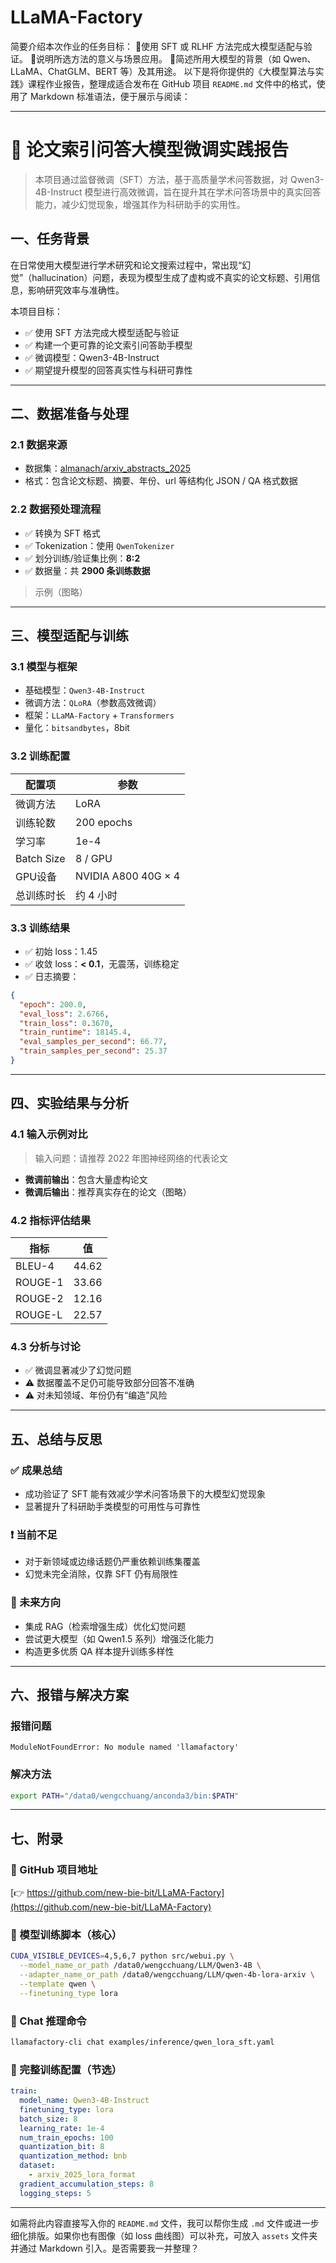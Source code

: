 # LLaMA-Factory
简要介绍本次作业的任务目标： 使用 SFT 或 RLHF 方法完成大模型适配与验证。 说明所选方法的意义与场景应用。 简述所用大模型的背景（如 Qwen、LLaMA、ChatGLM、BERT 等）及其用途。
以下是将你提供的《大模型算法与实践》课程作业报告，整理成适合发布在 GitHub 项目 `README.md` 文件中的格式，使用了 Markdown 标准语法，便于展示与阅读：

---

# 🧠 论文索引问答大模型微调实践报告

> 本项目通过监督微调（SFT）方法，基于高质量学术问答数据，对 Qwen3-4B-Instruct 模型进行高效微调，旨在提升其在学术问答场景中的真实回答能力，减少幻觉现象，增强其作为科研助手的实用性。

## 一、任务背景

在日常使用大模型进行学术研究和论文搜索过程中，常出现“幻觉”（hallucination）问题，表现为模型生成了虚构或不真实的论文标题、引用信息，影响研究效率与准确性。

本项目目标：

* ✅ 使用 SFT 方法完成大模型适配与验证
* ✅ 构建一个更可靠的论文索引问答助手模型
* ✅ 微调模型：Qwen3-4B-Instruct
* ✅ 期望提升模型的回答真实性与科研可靠性

---

## 二、数据准备与处理

### 2.1 数据来源

* 数据集：[almanach/arxiv\_abstracts\_2025](https://huggingface.co/datasets/almanach/arxiv_abstracts_2025)
* 格式：包含论文标题、摘要、年份、url 等结构化 JSON / QA 格式数据

### 2.2 数据预处理流程

* ✅ 转换为 SFT 格式
* ✅ Tokenization：使用 `QwenTokenizer`
* ✅ 划分训练/验证集比例：**8:2**
* ✅ 数据量：共 **2900 条训练数据**

> 示例（图略）

---

## 三、模型适配与训练

### 3.1 模型与框架

* 基础模型：`Qwen3-4B-Instruct`
* 微调方法：`QLoRA`（参数高效微调）
* 框架：`LLaMA-Factory` + `Transformers`
* 量化：`bitsandbytes`，8bit

### 3.2 训练配置

| 配置项        | 参数                  |
| ---------- | ------------------- |
| 微调方法       | LoRA                |
| 训练轮数       | 200 epochs          |
| 学习率        | 1e-4                |
| Batch Size | 8 / GPU             |
| GPU设备      | NVIDIA A800 40G × 4 |
| 总训练时长      | 约 4 小时              |

### 3.3 训练结果

* ✅ 初始 loss：1.45
* ✅ 收敛 loss：**< 0.1**，无震荡，训练稳定
* ✅ 日志摘要：

```json
{
  "epoch": 200.0,
  "eval_loss": 2.6766,
  "train_loss": 0.3670,
  "train_runtime": 18145.4,
  "eval_samples_per_second": 66.77,
  "train_samples_per_second": 25.37
}
```

---

## 四、实验结果与分析

### 4.1 输入示例对比

> 输入问题：请推荐 2022 年图神经网络的代表论文

* **微调前输出**：包含大量虚构论文
* **微调后输出**：推荐真实存在的论文（图略）

### 4.2 指标评估结果

| 指标      | 值     |
| ------- | ----- |
| BLEU-4  | 44.62 |
| ROUGE-1 | 33.66 |
| ROUGE-2 | 12.16 |
| ROUGE-L | 22.57 |

### 4.3 分析与讨论

* ✅ 微调显著减少了幻觉问题
* ⚠️ 数据覆盖不足仍可能导致部分回答不准确
* ⚠️ 对未知领域、年份仍有“编造”风险

---

## 五、总结与反思

### ✅ 成果总结

* 成功验证了 SFT 能有效减少学术问答场景下的大模型幻觉现象
* 显著提升了科研助手类模型的可用性与可靠性

### ❗ 当前不足

* 对于新领域或边缘话题仍严重依赖训练集覆盖
* 幻觉未完全消除，仅靠 SFT 仍有局限性

### 🔮 未来方向

* 集成 RAG（检索增强生成）优化幻觉问题
* 尝试更大模型（如 Qwen1.5 系列）增强泛化能力
* 构造更多优质 QA 样本提升训练多样性

---

## 六、报错与解决方案

### 报错问题

`ModuleNotFoundError: No module named 'llamafactory'`

### 解决方法

```bash
export PATH="/data0/wengcchuang/anconda3/bin:$PATH"
```

---

## 七、附录

### 🔗 GitHub 项目地址

[👉 https://github.com/new-bie-bit/LLaMA-Factory](https://github.com/new-bie-bit/LLaMA-Factory)

### 🧾 模型训练脚本（核心）

```bash
CUDA_VISIBLE_DEVICES=4,5,6,7 python src/webui.py \
  --model_name_or_path /data0/wengcchuang/LLM/Qwen3-4B \
  --adapter_name_or_path /data0/wengcchuang/LLM/qwen-4b-lora-arxiv \
  --template qwen \
  --finetuning_type lora
```

### 💬 Chat 推理命令

```bash
llamafactory-cli chat examples/inference/qwen_lora_sft.yaml
```

### 📌 完整训练配置（节选）

```yaml
train:
  model_name: Qwen3-4B-Instruct
  finetuning_type: lora
  batch_size: 8
  learning_rate: 1e-4
  num_train_epochs: 100
  quantization_bit: 8
  quantization_method: bnb
  dataset:
    - arxiv_2025_lora_format
  gradient_accumulation_steps: 8
  logging_steps: 5
```

---

如需将此内容直接写入你的 `README.md` 文件，我可以帮你生成 `.md` 文件或进一步细化排版。如果你也有图像（如 loss 曲线图）可以补充，可放入 `assets` 文件夹并通过 Markdown 引入。是否需要我一并整理？
